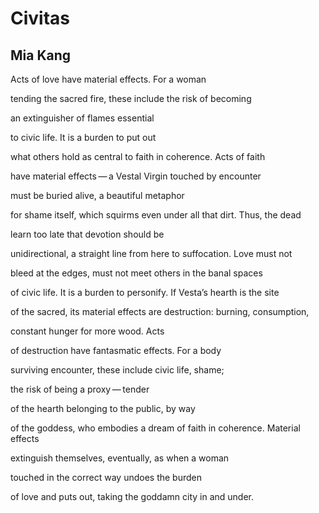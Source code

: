 # Civitas
## Mia Kang
Acts of love have
material effects. For a woman

tending the sacred fire, these include
the risk of becoming

an extinguisher
of flames essential

to civic life. It is a burden
to put out

what others hold as central
to faith in coherence. Acts of faith

have material effects — a Vestal
Virgin touched by encounter

must be buried alive,
a beautiful metaphor

for shame itself, which squirms
even under all that dirt. Thus, the dead

learn too late
that devotion should be

unidirectional, a straight line
from here to suffocation. Love must not

bleed at the edges, must not meet
others in the banal spaces

of civic life. It is a burden
to personify. If Vesta’s hearth is the site

of the sacred, its material effects
are destruction: burning, consumption,

constant hunger
for more wood. Acts

of destruction have
fantasmatic effects. For a body

surviving encounter, these include
civic life, shame;

the risk of being
a proxy — tender

of the hearth belonging
to the public, by way

of the goddess, who embodies a dream
of faith in coherence. Material effects

extinguish themselves, eventually,
as when a woman

touched in the correct way
undoes the burden

of love and puts out, taking
the goddamn city in and under.